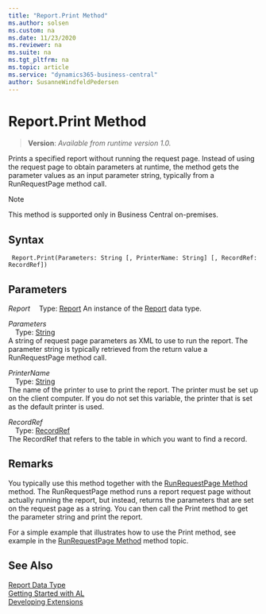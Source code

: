 ```yaml
---
title: "Report.Print Method"
ms.author: solsen
ms.custom: na
ms.date: 11/23/2020
ms.reviewer: na
ms.suite: na
ms.tgt_pltfrm: na
ms.topic: article
ms.service: "dynamics365-business-central"
author: SusanneWindfeldPedersen
---
```

[//]: # (START>DO_NOT_EDIT)
[//]: # (IMPORTANT:Do not edit any of the content between here and the END>DO_NOT_EDIT.)
[//]: # (Any modifications should be made in the .xml files in the ModernDev repo.)
# Report.Print Method
> **Version**: _Available from runtime version 1.0._

Prints a specified report without running the request page. Instead of using the request page to obtain parameters at runtime, the method gets the parameter values as an input parameter string, typically from a RunRequestPage method call.

> [!NOTE]
> This method is supported only in Business Central on-premises.

## Syntax
```
 Report.Print(Parameters: String [, PrinterName: String] [, RecordRef: RecordRef])
```
## Parameters
*Report*
&emsp;Type: [Report](report-data-type.md)
An instance of the [Report](report-data-type.md) data type.

*Parameters*  
&emsp;Type: [String](../string/string-data-type.md)  
A string of request page parameters as XML to use to run the report. The parameter string is typically retrieved from the return value a RunRequestPage method call.
          
*PrinterName*  
&emsp;Type: [String](../string/string-data-type.md)  
The name of the printer to use to print the report. The printer must be set up on the client computer. If you do not set this variable, the printer that is set as the default printer is used.
          
*RecordRef*  
&emsp;Type: [RecordRef](../recordref/recordref-data-type.md)  
The RecordRef that refers to the table in which you want to find a record.
          



[//]: # (IMPORTANT: END>DO_NOT_EDIT)

## Remarks  
 You typically use this method together with the [RunRequestPage Method](../../methods-auto/report/report-runrequestpage-method.md) method. The RunRequestPage method runs a report request page without actually running the report, but instead, returns the parameters that are set on the request page as a string. You can then call the Print method to get the parameter string and print the report.  

 For a simple example that illustrates how to use the Print method, see example in the [RunRequestPage Method](../../methods-auto/report/report-runrequestpage-method.md) method topic.  
## See Also
[Report Data Type](report-data-type.md)  
[Getting Started with AL](../../devenv-get-started.md)  
[Developing Extensions](../../devenv-dev-overview.md)